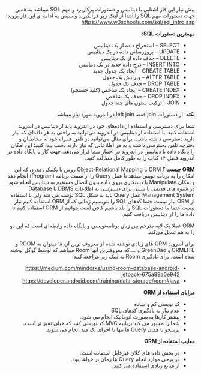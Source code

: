 <div dir="rtl" align='right'>

پیش نیاز این فاز آشنایی با دیتابیس و دستورات پرکاربرد و مهم SQL میباشد به همین جهت دستورات مهم SQL را ابتدا از لینک زیر فرابگیرید و سپس به ادامه ی این فاز بروید:
https://www.w3schools.com/sql/sql_intro.asp

**مهمترین دستورات SQL:**

- SELECT – استخراج داده‌ از یک دیتابیس
- UPDATE – بروزرسانی داده‌ در یک دیتابیس
- DELETE – حذف داده‌ از یک دیتابیس
- INSERT INTO – درج داده جدید در یک دیتابیس
- CREATE TABLE – ایجاد یک جدول جدید
- ALTER TABLE – ویرایش یک جدول
- DROP TABLE – حذف یک جدول
- CREATE INDEX – ایجاد یک شاخص (کلید جستجو)
- DROP INDEX – حذف یک شاخص
- JOIN - ترکیب ستون های چند جدول

**نکته**: از دستورات join فقط left join در اندروید مورد نیاز میباشد

شما برای دسترسی و استفاده از داده‌های خود در اندروید باید از دیتابیس در اندروید استفاده کنید. با استفاده از دیتابیس در اندروید می‌توانید به راحتی به هر داده‌ای که نیاز دارید دسترسی داشته باشید. برای مثال می‌توانید در تلفن همراه خود به مخاطبان و دفترچه تلفن دسترسی داشته و به هر اطلاعاتی که نیاز دارید دست پیدا کنید؛ این امکان را پایگاه داده یا دیتابیس در اندروید در اختیار شما قرار می‌دهد.
جهت کار با پایگاه داده در اندروید فصل ۱۴ کتاب را به طور کامل مطالعه کنید.


**ORM چیست ؟**
ORM یا Object-Relational Mapping روش یا تکنیکی مدرن که این امکان را به برنامه نویس میدهد تا عمل Query را از سمت برنامه (Program) انجام دهد و امکان Manipulate یا دستکاری بروی داده بدون اتصال مستقیم به دیتابیس انجام شود در شیوه های قدیمی یا سنتی برای دسترسی به اطلاعات DBMS یا Database Management System عمل Query باید به شکل SQL نوشته می شد ولی با استفاده از ORM نیاز نیست حتما کدهای SQL را بنویسیم زمانی که از ORM استفاده کنیم نیاز نیست حتما ما دستورات SQL را بلد باشیم کافی است بتوانیم از ORM استفاده کنیم تا داده ها را از دیتابیس دریافت کنیم.

ORM عملا یک لایه مترجم بین زبان برنامه‌نویسی و پایگاه داده رابطه‌ای است که این دو را به هم تبدیل می‌کند.

برای اندروید ORM های زیادی نوشته شده از معروف ترین آن ها میتوان به ROOM و ORMLITE و GreenDao و ... که معروفترین آنها Room میباشد که توسط گوگل نوشته شده است.
برای یادگیری Room به لینک زیر مراجعه کنید.
- https://medium.com/mindorks/using-room-database-android-jetpack-675a89a0e942
- https://developer.android.com/training/data-storage/room#java

**مزایای استفاده از ORM**

- کد نویسی کم و ساده
- عدم نیاز به یادگیری کدهای SQL
- بیشتر کارها به صورت اتوماتیک انجام می شود.
- شما را مجبور می کند برپاییه MVC کد نویسی کنید که خیلی تمیز تر است.
- پرسجو یا همان Query ها تنها با اجرای یک متد انجام می شوند.

**معایب استفاده از ORM**

- در بخش داده های کلان غیرقابل استفاده است.
- در برخی موارد انجام Query ها زمان بر خواهد بود.
- از منابع زیادی استفاده می کنند.


</div>